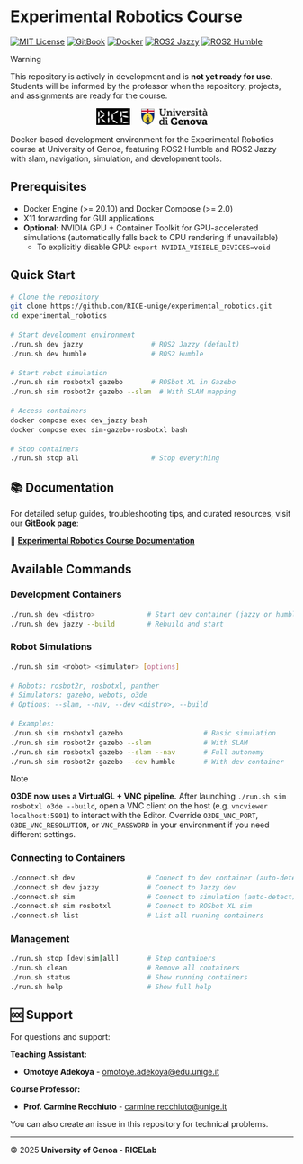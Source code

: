 # Experimental Robotics Course

[![MIT License](https://img.shields.io/badge/License-MIT-yellow.svg)](LICENSE)
[![GitBook](https://img.shields.io/static/v1?message=Documented%20on%20GitBook&logo=gitbook&logoColor=ffffff&label=%20&labelColor=5c5c5c&color=3F89A1)](https://ricelab.gitbook.io/experimental-robotics-docs)
[![Docker](https://img.shields.io/badge/Docker-Enabled-2496ED?logo=docker&logoColor=white)](https://www.docker.com/)
[![ROS2 Jazzy](https://img.shields.io/badge/ROS2-Jazzy-purple?logo=ros&logoColor=white)](https://docs.ros.org/en/jazzy/)
[![ROS2 Humble](https://img.shields.io/badge/ROS2-Humble-blue?logo=ros&logoColor=white)](https://docs.ros.org/en/humble/)

> [!WARNING]  
> This repository is actively in development and is **not yet ready for use**. Students will be informed by the professor when the repository, projects, and assignments are ready for the course.

<p align="center">
  <img src="imgs/ricelab_logo.jpg" alt="RICELab" height="30" style="margin-right: 16px;">
  <img src="imgs/university_of_genoa_logo.png" alt="University of Genoa" height="30">
</p>

Docker-based development environment for the Experimental Robotics course at University of Genoa, featuring ROS2 Humble and ROS2 Jazzy with slam, navigation, simulation, and development tools.

## Prerequisites

- Docker Engine (>= 20.10) and Docker Compose (>= 2.0)
- X11 forwarding for GUI applications
- **Optional:** NVIDIA GPU + Container Toolkit for GPU-accelerated simulations (automatically falls back to CPU rendering if unavailable)
  - To explicitly disable GPU: `export NVIDIA_VISIBLE_DEVICES=void`

## Quick Start

```bash
# Clone the repository
git clone https://github.com/RICE-unige/experimental_robotics.git
cd experimental_robotics

# Start development environment
./run.sh dev jazzy                 # ROS2 Jazzy (default)
./run.sh dev humble                # ROS2 Humble

# Start robot simulation
./run.sh sim rosbotxl gazebo       # ROSbot XL in Gazebo
./run.sh sim rosbot2r gazebo --slam  # With SLAM mapping

# Access containers
docker compose exec dev_jazzy bash
docker compose exec sim-gazebo-rosbotxl bash

# Stop containers
./run.sh stop all                  # Stop everything
```

## 📚 Documentation

For detailed setup guides, troubleshooting tips, and curated resources, visit our **GitBook page**:

📝 **[Experimental Robotics Course Documentation](https://ricelab.gitbook.io/experimental-robotics-docs)**

## Available Commands

### Development Containers
```bash
./run.sh dev <distro>             # Start dev container (jazzy or humble)
./run.sh dev jazzy --build        # Rebuild and start
```

### Robot Simulations
```bash
./run.sh sim <robot> <simulator> [options]

# Robots: rosbot2r, rosbotxl, panther
# Simulators: gazebo, webots, o3de
# Options: --slam, --nav, --dev <distro>, --build

# Examples:
./run.sh sim rosbotxl gazebo                    # Basic simulation
./run.sh sim rosbot2r gazebo --slam             # With SLAM
./run.sh sim rosbotxl gazebo --slam --nav       # Full autonomy
./run.sh sim rosbot2r gazebo --dev humble       # With dev container
```

> [!NOTE]
> **O3DE now uses a VirtualGL + VNC pipeline.** After launching `./run.sh sim rosbotxl o3de --build`, open a VNC client on the host (e.g. `vncviewer localhost:5901`) to interact with the Editor. Override `O3DE_VNC_PORT`, `O3DE_VNC_RESOLUTION`, or `VNC_PASSWORD` in your environment if you need different settings.

### Connecting to Containers
```bash
./connect.sh dev                  # Connect to dev container (auto-detect)
./connect.sh dev jazzy            # Connect to Jazzy dev
./connect.sh sim                  # Connect to simulation (auto-detect)
./connect.sh sim rosbotxl         # Connect to ROSbot XL sim
./connect.sh list                 # List all running containers
```

### Management
```bash
./run.sh stop [dev|sim|all]       # Stop containers
./run.sh clean                    # Remove all containers
./run.sh status                   # Show running containers
./run.sh help                     # Show full help
```

## 🆘 Support

For questions and support:

**Teaching Assistant:**
- **Omotoye Adekoya** - [omotoye.adekoya@edu.unige.it](mailto:omotoye.adekoya@edu.unige.it)

**Course Professor:**
- **Prof. Carmine Recchiuto** - [carmine.recchiuto@unige.it](mailto:carmine.recchiuto@unige.it)

You can also create an issue in this repository for technical problems.

---

© 2025 **University of Genoa - RICELab**
